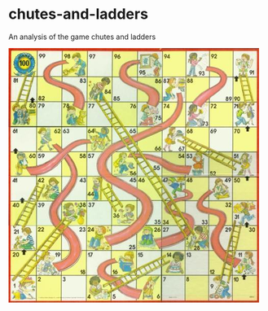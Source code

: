 # chutes-and-ladders
An analysis of the game chutes and ladders

![The Gameboard](chutes_and_ladders.jpg)
